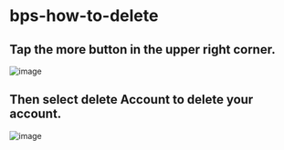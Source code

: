 # bps-how-to-delete

## Tap the more button in the upper right corner.
![image](https://github.com/speydril/bps-how-to-delete/assets/61617473/eae8b0d9-176c-4557-9753-283f0d419d8d)

## Then select delete Account to delete your account.
![image](https://github.com/speydril/bps-how-to-delete/assets/61617473/5cde6b5a-73f5-4857-88cb-11f4a8d8fecf)
